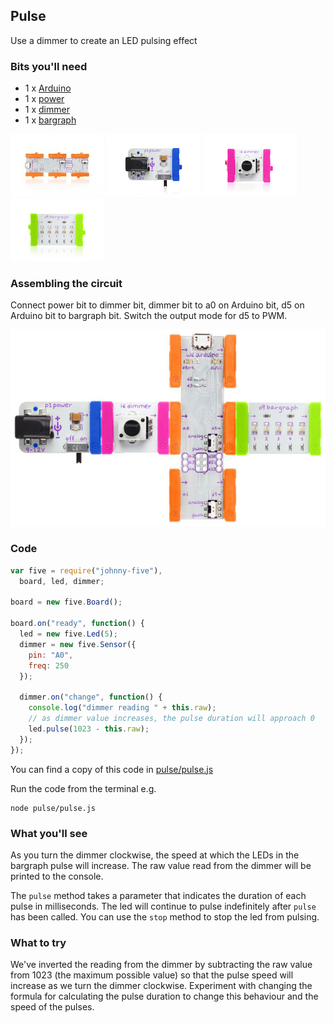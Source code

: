 ## Pulse

Use a dimmer to create an LED pulsing effect

### Bits you'll need

 * 1 x [Arduino](http://littlebits.cc/bits/arduino)
 * 1 x [power](http://littlebits.cc/bits/littlebits-power)
 * 1 x [dimmer](http://littlebits.cc/bits/dimmer)
 * 1 x [bargraph](http://littlebits.cc/bits/bargraph)

![image](../images/arduino.jpg)
![image](../images/power.jpg)
![image](../images/dimmer.jpg)
![image](../images/bargraph.jpg)

### Assembling the circuit

Connect power bit to dimmer bit, dimmer bit to a0 on Arduino bit, d5 on Arduino bit to bargraph bit. Switch the output mode for d5 to PWM.

![image](../images/pulse_twist.jpg)

### Code

```javascript
var five = require("johnny-five"), 
  board, led, dimmer;

board = new five.Board();

board.on("ready", function() {
  led = new five.Led(5);
  dimmer = new five.Sensor({
    pin: "A0",
    freq: 250
  });

  dimmer.on("change", function() {
    console.log("dimmer reading " + this.raw);
    // as dimmer value increases, the pulse duration will approach 0
    led.pulse(1023 - this.raw);
  });
});
```

You can find a copy of this code in [pulse/pulse.js](./pulse.js)

Run the code from the terminal e.g.

    node pulse/pulse.js

### What you'll see

As you turn the dimmer clockwise, the speed at which the LEDs in the bargraph pulse will increase. The raw value read from the dimmer will be printed to the console. 

The `pulse` method takes a parameter that indicates the duration of each pulse in milliseconds. The led will continue to pulse indefinitely after `pulse` has been called. You can use the `stop` method to stop the led from pulsing.

### What to try

We've inverted the reading from the dimmer by subtracting the raw value from 1023 (the maximum possible value) so that the pulse speed will increase as we turn the dimmer clockwise.  Experiment with changing the formula for calculating the pulse duration to change this behaviour and the speed of the pulses.
